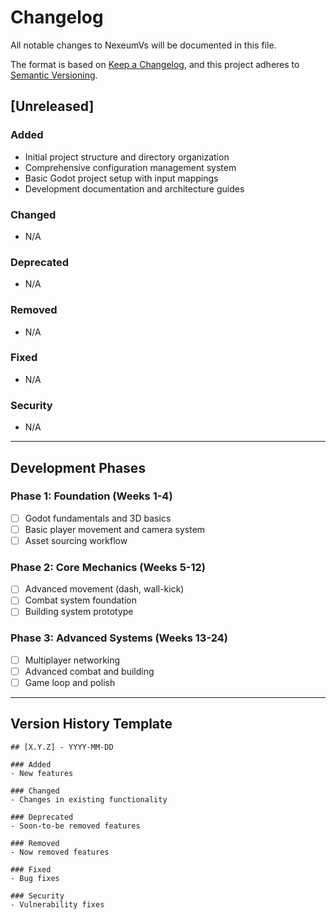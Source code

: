 # Changelog

All notable changes to NexeumVs will be documented in this file.

The format is based on [Keep a Changelog](https://keepachangelog.com/en/1.0.0/),
and this project adheres to [Semantic Versioning](https://semver.org/spec/v2.0.0.html).

## [Unreleased]

### Added
- Initial project structure and directory organization
- Comprehensive configuration management system
- Basic Godot project setup with input mappings
- Development documentation and architecture guides

### Changed
- N/A

### Deprecated
- N/A

### Removed
- N/A

### Fixed
- N/A

### Security
- N/A

---

## Development Phases

### Phase 1: Foundation (Weeks 1-4)
- [ ] Godot fundamentals and 3D basics
- [ ] Basic player movement and camera system
- [ ] Asset sourcing workflow

### Phase 2: Core Mechanics (Weeks 5-12)
- [ ] Advanced movement (dash, wall-kick)
- [ ] Combat system foundation
- [ ] Building system prototype

### Phase 3: Advanced Systems (Weeks 13-24)
- [ ] Multiplayer networking
- [ ] Advanced combat and building
- [ ] Game loop and polish

---

## Version History Template

```
## [X.Y.Z] - YYYY-MM-DD

### Added
- New features

### Changed
- Changes in existing functionality

### Deprecated
- Soon-to-be removed features

### Removed
- Now removed features

### Fixed
- Bug fixes

### Security
- Vulnerability fixes